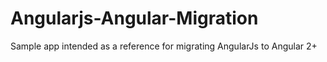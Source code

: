 # Angularjs-Angular-Migration
Sample app intended as a reference for migrating AngularJs to Angular 2+
